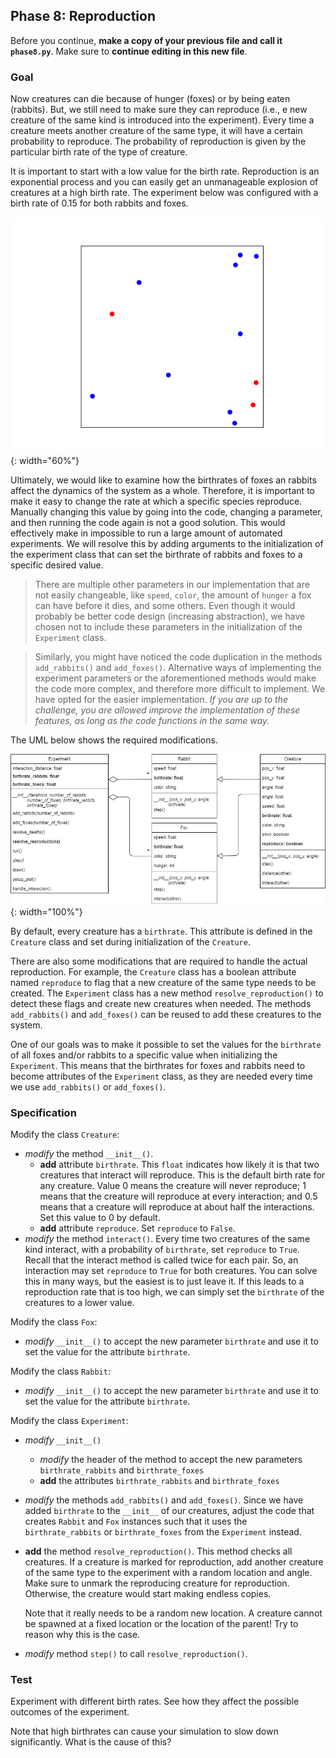 ## Phase 8: Reproduction

Before you continue, **make a copy of your previous file and call it `phase8.py`**. Make sure to **continue editing in this new file**.

### Goal

Now creatures can die because of hunger (foxes) or by being eaten (rabbits). But, we still need to make sure they can reproduce (i.e., e new creature of the same kind is introduced into the experiment). Every time a creature meets another creature of the same type, it will have a certain probability to reproduce. The probability of reproduction is given by the particular birth rate of the type of creature.

It is important to start with a low value for the birth rate. Reproduction is an exponential process and you can easily get an unmanageable explosion of creatures at a high birth rate. The experiment below was configured with a birth rate of 0.15 for both rabbits and foxes.

![](phase8.gif){: width="60%"}

Ultimately, we would like to examine how the birthrates of foxes an rabbits affect the dynamics of the system as a whole. Therefore, it is important to make it easy to change the rate at which a specific species reproduce. Manually changing this value by going into the code, changing a parameter, and then running the code again is not a good solution. This would effectively make in impossible to run a large amount of automated experiments. We will resolve this by adding arguments to the initialization of the experiment class that can set the birthrate of rabbits and foxes to a specific desired value.

> There are multiple other parameters in our implementation that are not easily changeable, like `speed`, `color`, the amount of `hunger` a fox can have before it dies, and some others. Even though it would probably be better code design (increasing abstraction), we have chosen not to include these parameters in the initialization of the `Experiment` class.

> Similarly, you might have noticed the code duplication in the methods `add_rabbits()` and `add_foxes()`. Alternative ways of implementing the experiment parameters or the aforementioned methods would make the code more complex, and therefore more difficult to implement. We have opted for the easier implementation. _If you are up to the challenge, you are allowed improve the implementation of these features, as long as the code functions in the same way._

The UML below shows the required modifications.

![](oo-phase8.png){: width="100%"}

By default, every creature has a `birthrate`. This attribute is defined in the `Creature` class and set during initialization of the `Creature`.

There are also some modifications that are required to handle the actual reproduction. For example, the `Creature` class has a boolean attribute named `reproduce` to flag that a new creature of the same type needs to be created. The `Experiment` class has a new method `resolve_reproduction()` to detect these flags and create new creatures when needed. The methods `add_rabbits()` and `add_foxes()` can be reused to add these creatures to the system.

One of our goals was to make it possible to set the values for the `birthrate` of all foxes and/or rabbits to a specific value when initializing the `Experiment`. This means that the birthrates for foxes and rabbits need to become attributes of the `Experiment` class, as they are needed every time we use `add_rabbits()` or `add_foxes()`.

### Specification

Modify the class `Creature`:

* *modify* the method `__init__()`.
  * **add** attribute `birthrate`. This `float` indicates how likely it is that two creatures that interact will reproduce. This is the default birth rate for any creature. Value 0 means the creature will never reproduce; 1 means that the creature will reproduce at every interaction; and 0.5 means that a creature will reproduce at about half the interactions. Set this value to 0 by default.
  * **add** attribute `reproduce`. Set `reproduce` to `False`.
* *modify* the method `interact()`. Every time two creatures of the same kind interact, with a probability of `birthrate`, set `reproduce` to `True`. Recall that the interact method is called twice for each pair. So, an interaction may set `reproduce` to `True` for both creatures. You can solve this in many ways, but the easiest is to just leave it. If this leads to a reproduction rate that is too high, we can simply set the `birthrate` of the creatures to a lower value.

Modify the class `Fox`:

* *modify* `__init__()` to accept the new parameter `birthrate` and use it to set the value for the attribute `birthrate`.

Modify the class `Rabbit`:

* *modify* `__init__()` to accept the new parameter `birthrate` and use it to set the value for the attribute `birthrate`.

Modify the class `Experiment`:

* *modify* `__init__()`
  * *modify* the header of the method to accept the new parameters `birthrate_rabbits` and `birthrate_foxes`
  * **add** the attributes `birthrate_rabbits` and `birthrate_foxes`
* *modify* the methods `add_rabbits()` and `add_foxes()`. Since we have added `birthrate` to the `__init__` of our creatures, adjust the code that creates `Rabbit` and `Fox` instances such that it uses the `birthrate_rabbits` or `birthrate_foxes` from the `Experiment` instead.
* **add** the method `resolve_reproduction()`. This method checks all creatures. If a creature is marked for reproduction, add another creature of the same type to the experiment with a random location and angle. Make sure to unmark the reproducing creature for reproduction. Otherwise, the creature would start making endless copies.

    Note that it really needs to be a random new location. A creature cannot be spawned at a fixed location or the location of the parent! Try to reason why this is the case.
* *modify* method `step()` to call `resolve_reproduction()`.

### Test

Experiment with different birth rates. See how they affect the possible outcomes of the experiment.

Note that high birthrates can cause your simulation to slow down significantly. What is the cause of this?
